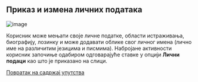 ## Приказ и измена личних података

![image](https://user-images.githubusercontent.com/29538544/150769804-3d3602a0-8c70-454e-851a-d4e4f18c1fe3.png)

Корисник може мењати своје личне податке, области истраживања, биографију, лозинку
и може додавати облике свог личног имена (лично име на различитим језицима и
писмима). Набројане активности корисник започиње одабиром одговарајуће ставке
у опцији **Лични подаци** као што је приказано на слици. 

[Повратак на садржај упутства](uputstvo.md#садржај)
